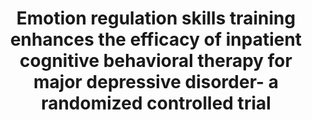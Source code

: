 --- 
abstract: '' 
authors: 
 - M Berking
 -  D Ebert
 -  P Cuijpers
 -  SG Hofmann
doi: '' 
featured: false 
publication: '*Psychotherapy and psychosomatics*, 116' 
publication_short: '' 
publishDate: '2013-01-01' 
title: 'Emotion regulation skills training enhances the efficacy of inpatient cognitive behavioral therapy for major depressive disorder- a randomized controlled trial' 
url_code: '' 
url_dataset: '' 
url_pdf: '' 
url_poster: '' 
url_project: '' 
url_slides: '' 
url_source: '' 
url_video: '' 
---